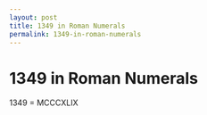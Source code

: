 ```yaml
---
layout: post
title: 1349 in Roman Numerals
permalink: 1349-in-roman-numerals
---
```


# 1349 in Roman Numerals

1349 = MCCCXLIX
